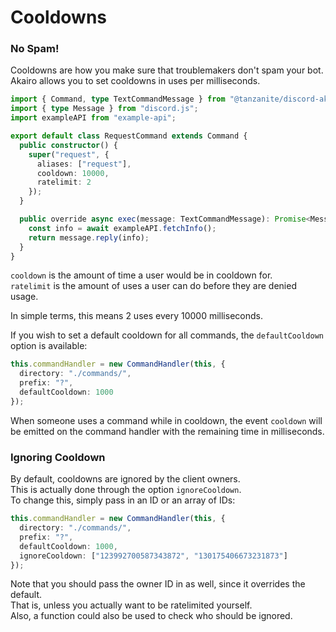 <!-- markdownlint-disable MD001 MD026 -->

# Cooldowns

### No Spam!

Cooldowns are how you make sure that troublemakers don't spam your bot.  
Akairo allows you to set cooldowns in uses per milliseconds.

```ts
import { Command, type TextCommandMessage } from "@tanzanite/discord-akairo";
import { type Message } from "discord.js";
import exampleAPI from "example-api";

export default class RequestCommand extends Command {
  public constructor() {
    super("request", {
      aliases: ["request"],
      cooldown: 10000,
      ratelimit: 2
    });
  }

  public override async exec(message: TextCommandMessage): Promise<Message> {
    const info = await exampleAPI.fetchInfo();
    return message.reply(info);
  }
}
```

`cooldown` is the amount of time a user would be in cooldown for.  
`ratelimit` is the amount of uses a user can do before they are denied usage.

In simple terms, this means 2 uses every 10000 milliseconds.

If you wish to set a default cooldown for all commands, the `defaultCooldown` option is available:

```ts
this.commandHandler = new CommandHandler(this, {
  directory: "./commands/",
  prefix: "?",
  defaultCooldown: 1000
});
```

When someone uses a command while in cooldown, the event `cooldown` will be emitted on the command handler with the remaining time in milliseconds.

### Ignoring Cooldown

By default, cooldowns are ignored by the client owners.  
This is actually done through the option `ignoreCooldown`.  
To change this, simply pass in an ID or an array of IDs:

```ts
this.commandHandler = new CommandHandler(this, {
  directory: "./commands/",
  prefix: "?",
  defaultCooldown: 1000,
  ignoreCooldown: ["123992700587343872", "130175406673231873"]
});
```

Note that you should pass the owner ID in as well, since it overrides the default.  
That is, unless you actually want to be ratelimited yourself.  
Also, a function could also be used to check who should be ignored.
